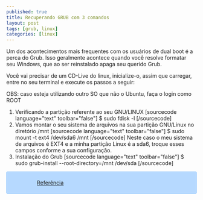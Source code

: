 ```yaml
---
published: true
title: Recuperando GRUB com 3 comandos
layout: post
tags: [grub, linux]
categories: [linux]
---
```

Um dos acontecimentos mais frequentes com os usuários de dual boot é a perca do Grub. Isso geralmente acontece quando você resolve formatar seu Windows, que ao ser reinstalado apaga seu querido Grub.

Você vai precisar de um CD-Live do linux, inicialize-o, assim que carregar, entre no seu terminal e execute os passos a seguir:

OBS: caso esteja utilizando outro SO que não o Ubuntu, faça o login como ROOT

<ol>
<li>Verificando a partição referente ao seu GNU/LINUX
[sourcecode language="text" toolbar="false"]
$ sudo fdisk -l
[/sourcecode]
</li>
<li>
Vamos montar o seu sistema de arquivos na sua partição GNU/Linux no diretório /mnt
[sourcecode language="text" toolbar="false"]
$ sudo mount -t ext4 /dev/sda6 /mnt
[/sourcecode]
Neste caso o meu sistema de arquivos é EXT4 e a minha partição Linux é a sda6, troque esses campos conforme a sua configuração.
</li>
<li>
Instalação do Grub
[sourcecode language="text" toolbar="false"]
$ sudo grub-install --root-directory=/mnt /dev/sda
[/sourcecode]
</li>
</ol>


<div style="border:1px solid #86C0FF;background-color:#b6d9ff;padding:20px 20px 20px 80px;background-image:url('http://rnevesblog.files.wordpress.com/2012/08/url.png');border-radius:3px;background-repeat:no-repeat;background-position:10px center;margin-top:5px;"><a href="http://www.vivaolinux.com.br/dica/Como-recuperar-o-GRUB-em-3-comandos-Esse-funciona/" target="_blank">Referência</a></div>
